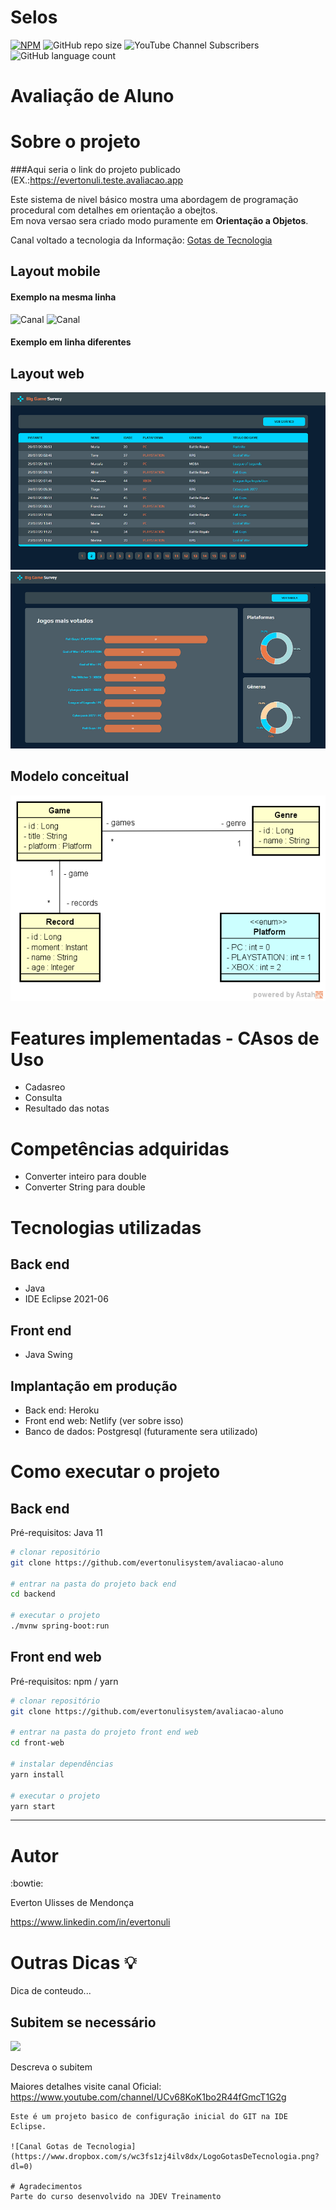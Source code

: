# Selos 
[![NPM](https://img.shields.io/npm/l/react)](https://github.com/evertonulisystem/avaliacao-aluno/blob/master/LICENSE) ![GitHub repo size](https://img.shields.io/github/repo-size/evertonulisystem/avaliacao-aluno) ![YouTube Channel Subscribers](https://img.shields.io/youtube/channel/subscribers/UCv68KoK1bo2R44fGmcT1G2g?label=INSCREVA-SE&style=social) ![GitHub language count](https://img.shields.io/github/languages/count/EVERTONULISYSTEM/avaliacao-aluno)

# Avaliação de Aluno
# Sobre o projeto

###Aqui seria o link do projeto publicado (EX.:https://evertonuli.teste.avaliacao.app  

Este sistema de nivel básico mostra uma abordagem de programação procedural com detalhes em orientação a obejtos.  
Em nova versao sera criado modo puramente em **Orientação a Objetos**.

Canal voltado a tecnologia da Informação: [Gotas de Tecnologia](https://www.youtube.com/channel/UCv68KoK1bo2R44fGmcT1G2g)

## Layout mobile
#### Exemplo na mesma linha

![Canal](https://github.com/evertonulisystem/avaliacao-aluno/tree/master/assets/LogoGotasDeTecnologia.png) ![Canal](https://github.com/evertonulisystem/avaliacao-aluno/tree/master/assets/LogoGotasDeTecnologia.png) 

#### Exemplo em linha diferentes
## Layout web
![Web 1](https://github.com/acenelio/assets/raw/main/sds1/web1.png)
![Web 2](https://github.com/acenelio/assets/raw/main/sds1/web2.png)

## Modelo conceitual
![Modelo Conceitual](https://github.com/acenelio/assets/raw/main/sds1/modelo-conceitual.png)

# Features implementadas - CAsos de Uso
* Cadasreo
* Consulta
* Resultado das notas

# Competências adquiridas
* Converter inteiro para double
* Converter String para double

# Tecnologias utilizadas
## Back end
- Java
- IDE Eclipse 2021-06
## Front end
- Java Swing 
## Implantação em produção
- Back end: Heroku
- Front end web: Netlify (ver sobre isso)
- Banco de dados: Postgresql (futuramente sera utilizado)

# Como executar o projeto

## Back end
Pré-requisitos: Java 11

```bash
# clonar repositório
git clone https://github.com/evertonulisystem/avaliacao-aluno

# entrar na pasta do projeto back end
cd backend

# executar o projeto
./mvnw spring-boot:run
```

## Front end web
Pré-requisitos: npm / yarn

```bash
# clonar repositório
git clone https://github.com/evertonulisystem/avaliacao-aluno

# entrar na pasta do projeto front end web
cd front-web

# instalar dependências
yarn install

# executar o projeto
yarn start
```
---  

# Autor
:bowtie:

Everton Ulisses de Mendonça

https://www.linkedin.com/in/evertonuli

# Outras Dicas 💡

Dica de conteudo...

## Subitem se necessário

![](:/481389b65c1e4607b6ec1d14b7d550dc)

Descreva o subitem

Maiores detalhes visite canal Oficial: https://www.youtube.com/channel/UCv68KoK1bo2R44fGmcT1G2g

```  
Este é um projeto basico de configuração inicial do GIT na IDE Eclipse.

![Canal Gotas de Tecnologia](https://www.dropbox.com/s/wc3fs1zj4ilv8dx/LogoGotasDeTecnologia.png?dl=0)

# Agradecimentos
Parte do curso desenvolvido na JDEV Treinamento
